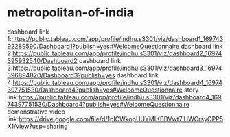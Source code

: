 # metropolitan-of-india
dashboard link 1:https://public.tableau.com/app/profile/indhu.s3301/viz/dashboard1_16974392289590/Dashboard1?publish=yes#WelcomeQuestionnaire
dashboard link 2:https://public.tableau.com/app/profile/indhu.s3301/viz/dashboard2_16974395932540/Dashboard2
dashboard link 3:https://public.tableau.com/app/profile/indhu.s3301/viz/dashboard3_16974396894820/Dashboard3?publish=yes
dashboard link 4:https://public.tableau.com/app/profile/indhu.s3301/viz/dashboard4_16974397751530/Dashboard4?publish=yes#WelcomeQuestionnaire
story link:https://public.tableau.com/app/profile/indhu.s3301/viz/dashboard4_16974397751530/Dashboard4?publish=yes#WelcomeQuestionnaire
demonstrative video link:https://drive.google.com/file/d/1pICWkopUUYMIKBBVwt7lUWCrsyOPP5X1/view?usp=sharing
